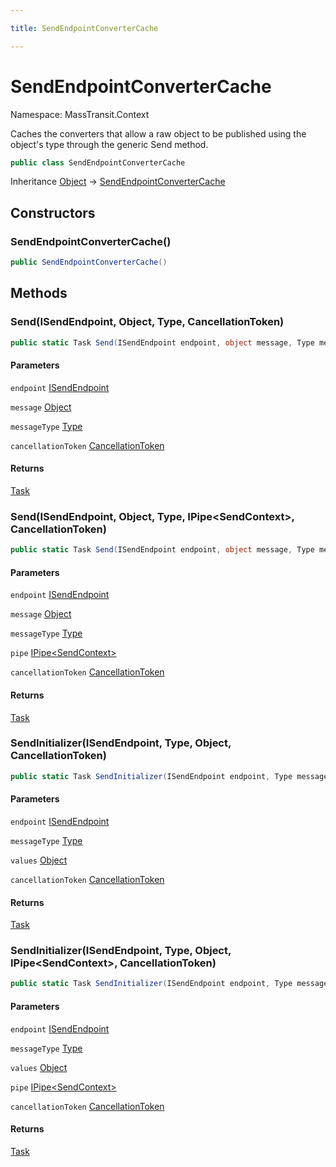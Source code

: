 ```yaml
---

title: SendEndpointConverterCache

---
```


# SendEndpointConverterCache

Namespace: MassTransit.Context

Caches the converters that allow a raw object to be published using the object's type through
 the generic Send method.

```csharp
public class SendEndpointConverterCache
```

Inheritance [Object](https://learn.microsoft.com/en-us/dotnet/api/system.object) → [SendEndpointConverterCache](../masstransit-context/sendendpointconvertercache)

## Constructors

### **SendEndpointConverterCache()**

```csharp
public SendEndpointConverterCache()
```

## Methods

### **Send(ISendEndpoint, Object, Type, CancellationToken)**

```csharp
public static Task Send(ISendEndpoint endpoint, object message, Type messageType, CancellationToken cancellationToken)
```

#### Parameters

`endpoint` [ISendEndpoint](../masstransit/isendendpoint)<br/>

`message` [Object](https://learn.microsoft.com/en-us/dotnet/api/system.object)<br/>

`messageType` [Type](https://learn.microsoft.com/en-us/dotnet/api/system.type)<br/>

`cancellationToken` [CancellationToken](https://learn.microsoft.com/en-us/dotnet/api/system.threading.cancellationtoken)<br/>

#### Returns

[Task](https://learn.microsoft.com/en-us/dotnet/api/system.threading.tasks.task)<br/>

### **Send(ISendEndpoint, Object, Type, IPipe\<SendContext\>, CancellationToken)**

```csharp
public static Task Send(ISendEndpoint endpoint, object message, Type messageType, IPipe<SendContext> pipe, CancellationToken cancellationToken)
```

#### Parameters

`endpoint` [ISendEndpoint](../masstransit/isendendpoint)<br/>

`message` [Object](https://learn.microsoft.com/en-us/dotnet/api/system.object)<br/>

`messageType` [Type](https://learn.microsoft.com/en-us/dotnet/api/system.type)<br/>

`pipe` [IPipe\<SendContext\>](../masstransit/ipipe-1)<br/>

`cancellationToken` [CancellationToken](https://learn.microsoft.com/en-us/dotnet/api/system.threading.cancellationtoken)<br/>

#### Returns

[Task](https://learn.microsoft.com/en-us/dotnet/api/system.threading.tasks.task)<br/>

### **SendInitializer(ISendEndpoint, Type, Object, CancellationToken)**

```csharp
public static Task SendInitializer(ISendEndpoint endpoint, Type messageType, object values, CancellationToken cancellationToken)
```

#### Parameters

`endpoint` [ISendEndpoint](../masstransit/isendendpoint)<br/>

`messageType` [Type](https://learn.microsoft.com/en-us/dotnet/api/system.type)<br/>

`values` [Object](https://learn.microsoft.com/en-us/dotnet/api/system.object)<br/>

`cancellationToken` [CancellationToken](https://learn.microsoft.com/en-us/dotnet/api/system.threading.cancellationtoken)<br/>

#### Returns

[Task](https://learn.microsoft.com/en-us/dotnet/api/system.threading.tasks.task)<br/>

### **SendInitializer(ISendEndpoint, Type, Object, IPipe\<SendContext\>, CancellationToken)**

```csharp
public static Task SendInitializer(ISendEndpoint endpoint, Type messageType, object values, IPipe<SendContext> pipe, CancellationToken cancellationToken)
```

#### Parameters

`endpoint` [ISendEndpoint](../masstransit/isendendpoint)<br/>

`messageType` [Type](https://learn.microsoft.com/en-us/dotnet/api/system.type)<br/>

`values` [Object](https://learn.microsoft.com/en-us/dotnet/api/system.object)<br/>

`pipe` [IPipe\<SendContext\>](../masstransit/ipipe-1)<br/>

`cancellationToken` [CancellationToken](https://learn.microsoft.com/en-us/dotnet/api/system.threading.cancellationtoken)<br/>

#### Returns

[Task](https://learn.microsoft.com/en-us/dotnet/api/system.threading.tasks.task)<br/>
